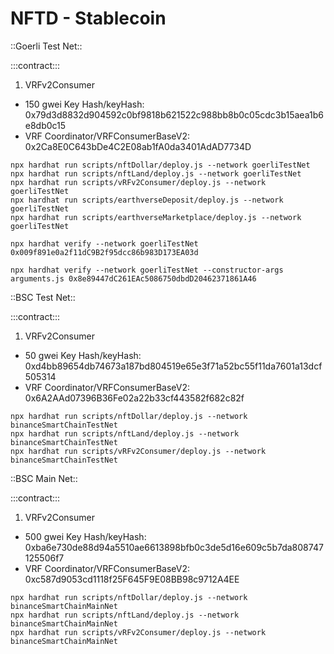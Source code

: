 # NFTD - Stablecoin

::Goerli Test Net::

:::contract:::

1. VRFv2Consumer

- 150 gwei Key Hash/keyHash: 0x79d3d8832d904592c0bf9818b621522c988bb8b0c05cdc3b15aea1b6e8db0c15
- VRF Coordinator/VRFConsumerBaseV2: 0x2Ca8E0C643bDe4C2E08ab1fA0da3401AdAD7734D

```
npx hardhat run scripts/nftDollar/deploy.js --network goerliTestNet
npx hardhat run scripts/nftLand/deploy.js --network goerliTestNet
npx hardhat run scripts/vRFv2Consumer/deploy.js --network goerliTestNet
npx hardhat run scripts/earthverseDeposit/deploy.js --network goerliTestNet
npx hardhat run scripts/earthverseMarketplace/deploy.js --network goerliTestNet

npx hardhat verify --network goerliTestNet 0x009f891e0a2f11dC9B2f95dcc86b983D173EA03d

npx hardhat verify --network goerliTestNet --constructor-args arguments.js 0x8e89447dC261EAc5086750dbdD20462371861A46
```

::BSC Test Net::

:::contract:::

1. VRFv2Consumer

- 50 gwei Key Hash/keyHash: 0xd4bb89654db74673a187bd804519e65e3f71a52bc55f11da7601a13dcf505314
- VRF Coordinator/VRFConsumerBaseV2: 0x6A2AAd07396B36Fe02a22b33cf443582f682c82f

```shell
npx hardhat run scripts/nftDollar/deploy.js --network binanceSmartChainTestNet
npx hardhat run scripts/nftLand/deploy.js --network binanceSmartChainTestNet
npx hardhat run scripts/vRFv2Consumer/deploy.js --network binanceSmartChainTestNet
```

::BSC Main Net::

:::contract:::

1. VRFv2Consumer

- 500 gwei Key Hash/keyHash: 0xba6e730de88d94a5510ae6613898bfb0c3de5d16e609c5b7da808747125506f7
- VRF Coordinator/VRFConsumerBaseV2: 0xc587d9053cd1118f25F645F9E08BB98c9712A4EE

```shell
npx hardhat run scripts/nftDollar/deploy.js --network binanceSmartChainMainNet
npx hardhat run scripts/nftLand/deploy.js --network binanceSmartChainMainNet
npx hardhat run scripts/vRFv2Consumer/deploy.js --network binanceSmartChainMainNet
```
